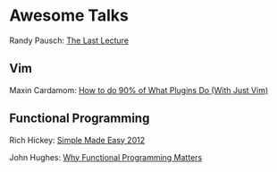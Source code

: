 # Awesome Talks

Randy Pausch:
[The Last Lecture](https://www.youtube.com/watch?v=j7zzQpvoYcQ)

## Vim

Maxin Cardamom:
[How to do 90% of What Plugins Do (With Just Vim)](https://www.youtube.com/watch?v=XA2WjJbmmoM)

## Functional Programming

Rich Hickey:
[Simple Made Easy 2012](https://www.youtube.com/watch?v=oytL881p-nQ)

John Hughes:
[Why Functional Programming Matters](https://www.youtube.com/watch?v=XrNdvWqxBvA)

